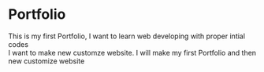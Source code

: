 # Portfolio
This is my first Portfolio, I want to learn web developing with proper intial codes <br>
I want to make new customze website.
I will make my first Portfolio and then new customize website
